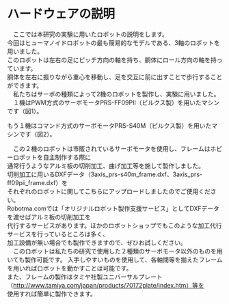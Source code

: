 ハードウェアの説明
==================
　ここでは本研究の実験に用いたロボットの説明をします。  
今回はヒューマノイドロボットの最も簡易的なモデルである、3軸のロボットを用いました。  
このロボットは左右の足にピッチ方向の軸を持ち、胴体にロール方向の軸を持っています。  
胴体を左右に振りながら重心を移動し、足を交互に前に出すことで歩行することができます。  
　私たちはサーボの種類によって2機のロボットを製作し、実験に用いました。  
　１機はPWM方式のサーボモータPRS-FF09PⅡ（ピルクス製）を用いたマシンです（図1）。  

もう１機はコマンド方式のサーボモータPRS-S40M（ピルクス製）を用いたマシンです（図2）。  


　この２機のロボットは市販されているサーボモータを使用し、フレームはホビーロボットを自主制作する際に  
通常行うようなアルミ板の切削加工、曲げ加工等を施して製作しました。    
切削加工に用いるDXFデータ（3axis_prs-s40m_frame.dxf、3axis_prs-ff09pii_frame.dxf）を  
それぞれのロボットに関してこちらにアップロードしましたのでご使用ください。  
Robotma.comでは「オリジナルロボット製作支援サービス」としてDXFデータを渡せばアルミ板の切削加工を  
代行するサービスがあります。ほかのロボットショップでもこのような加工代行サービスを行っているところは多く、  
加工設備が無い場合でも製作できますので、ぜひお試しください。  
　このロボットは私たちの研究で使用した２種類のサーボモータ以外のものを用いても製作可能です。
入手しやすいものを使用して、各軸間等を揃えたフレームを用いればロボットを動かすことは可能です。  
また、フレームの製作はタミヤ社製ユニバーサルプレート（http://www.tamiya.com/japan/products/70172plate/index.htm）等を  
使用すれば簡単に製作できます。　　

